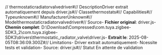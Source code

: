 // thermostaticradiatorvalvedriver#// DescriptionDriver extrait automatiquement depuis driver.js#// Classethermostats#// Capabilities#// Typeunknown#// ManufacturerUnknown#// Modelthermostaticradiatorvalvedriver#// Source- **Fichier original**: driver.js- **Chemin complet**: D:\Download\Compressed\com.tuya.zigbee-SDK3_2\com.tuya.zigbee-SDK3\drivers\thermostatic_radiator_valve\driver.js- **Extrait le**: 2025-08-05T08:36:09.300Z#// Limitations- Driver extrait automatiquement- Ncessite tests et validation- Source: driver.js#// Statut En attente de validation